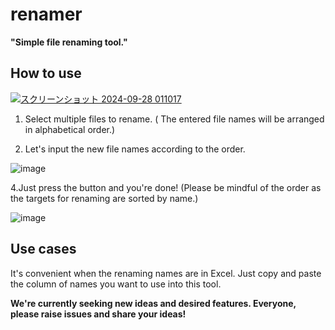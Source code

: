 # renamer

**"Simple file renaming tool."**

## How to use
[![スクリーンショット 2024-09-28 011017](https://github.com/user-attachments/assets/73caae58-a979-4fb5-b93a-9096ae13203b)](https://youtu.be/pY0viNtPozs)

1. Select multiple files to rename.
 ( The entered file names will be arranged in alphabetical order.)

3. Let's input the new file names according to the order.

![image](https://github.com/riiim400th/renamer/assets/98566465/bcbb4465-433f-44b1-b2bf-c47a212cc31f)


4.Just press the button and you're done!
  (Please be mindful of the order as the targets for renaming are sorted by name.)

![image](https://github.com/riiim400th/renamer/assets/98566465/64130105-8b6e-4f4b-99a0-c6fe96446cd5)


## Use cases
It's convenient when the renaming names are in Excel. Just copy and paste the column of names you want to use into this tool.

**We're currently seeking new ideas and desired features. Everyone, please raise issues and share your ideas!**
